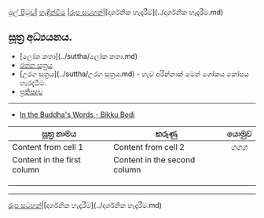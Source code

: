 [මුල් පිටුව](../index.md)| [හැඳින්වීම](../හැඳින්වීම.md) |[රූප සටහන්](../GA/රූපසටහන්.md)|[දාර්ශනික හැදෑරීම්](../දාර්ශනික හැදෑරීම.md)

## සූත්‍ර අධ්‍යයනය.

- [ලෝක කතා](../suttha/ලෝක කතා.md)
- [රතන සූත්‍රය](../suttha/රතනසුත්ත.md)
- [උරග සූත්‍රය](../suttha/උරග සූත්‍රය.md) - හැව අරින්නාක් මෙන් ශෝකය කෝපය හැරදැමීම.
- [ප්‍රතිපදාව](../suttha/ප්‍රතිපදාව.md)


-----

- [In the Buddha's Words - Bikku Bodi](https://www.dhammawheel.com/viewtopic.php?p=279487#p279487)

සූත්‍ර නාමය | කරුණු | යොමුව
------------ | ------------- | -----------
Content from cell 1 | Content from cell 2 |   ගගග
Content in the first column | Content in the second column |
  |  |  |
  |  |  |
  |  |  |






----
[රූප සටහන්](../GA/රූපසටහන්.md)|[දාර්ශනික හැදෑරීම්](../දාර්ශනික හැදෑරීම.md)

